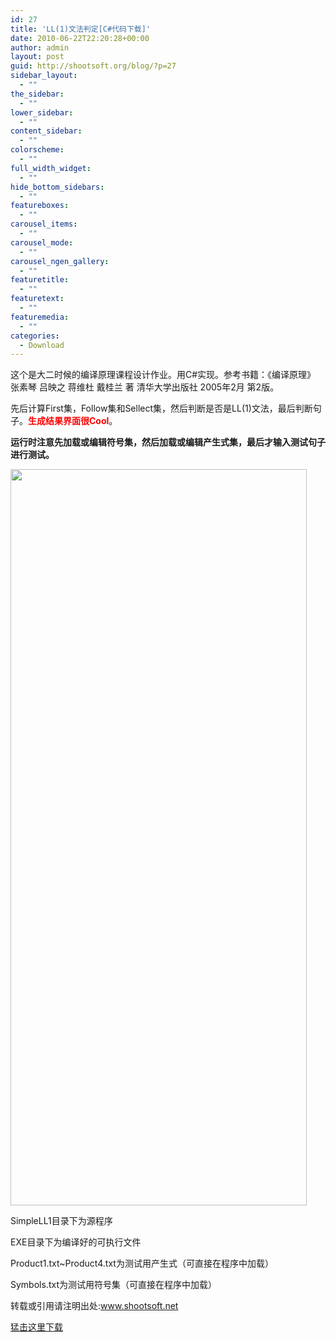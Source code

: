 ```yaml
---
id: 27
title: 'LL(1)文法判定[C#代码下载]'
date: 2010-06-22T22:20:28+00:00
author: admin
layout: post
guid: http://shootsoft.org/blog/?p=27
sidebar_layout:
  - ""
the_sidebar:
  - ""
lower_sidebar:
  - ""
content_sidebar:
  - ""
colorscheme:
  - ""
full_width_widget:
  - ""
hide_bottom_sidebars:
  - ""
featureboxes:
  - ""
carousel_items:
  - ""
carousel_mode:
  - ""
carousel_ngen_gallery:
  - ""
featuretitle:
  - ""
featuretext:
  - ""
featuremedia:
  - ""
categories:
  - Download
---
```

这个是大二时候的编译原理课程设计作业。用C#实现。参考书籍：《编译原理》 张素琴 吕映之 蒋维杜 戴桂兰 著 清华大学出版社 2005年2月 第2版。

先后计算First集，Follow集和Sellect集，然后判断是否是LL(1)文法，最后判断句子。**<span style="color: #ff0000;">生成结果界面很Cool</span>**。

**运行时注意先加载或编辑符号集，然后加载或编辑产生式集，最后才输入测试句子进行测试。**

[<img class="alignnone size-full wp-image-28" title="LL1" src="http://www.shootsoft.net/wp-content/uploads/2010/06/image007.gif" alt="" width="474" height="1178" srcset="https://www.shootsoft.net/wp-content/uploads/2010/06/image007.gif 474w, https://www.shootsoft.net/wp-content/uploads/2010/06/image007-412x1024.gif 412w" sizes="(max-width: 474px) 100vw, 474px" />](http://www.shootsoft.net/wp-content/uploads/2010/06/image007.gif)

SimpleLL1目录下为源程序
  
EXE目录下为编译好的可执行文件
  
Product1.txt~Product4.txt为测试用产生式（可直接在程序中加载）
  
Symbols.txt为测试用符号集（可直接在程序中加载）

转载或引用请注明出处:www.shootsoft.net

<a href="http://code.google.com/p/shootsoft/downloads/detail?name=ll1.rar" target="_blank">猛击这里下载</a>